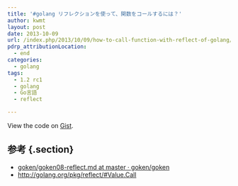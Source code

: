 ```yaml
---
title: '#golang リフレクションを使って、関数をコールするには？'
author: kwmt
layout: post
date: 2013-10-09
url: /index.php/2013/10/09/how-to-call-function-with-reflect-of-golang/
pdrp_attributionLocation:
  - end
categories:
  - golang
tags:
  - 1.2 rc1
  - golang
  - Go言語
  - reflect

---
```

<div class="oembed-gist">
  <noscript>
    View the code on <a href="https://gist.github.com/kwmt/6895428">Gist</a>.
  </noscript>
</div>

## 参考 {.section}

  * <a href="http://bit.ly/1fWdHYS" target="_blank" class="broken_link">goken/goken08-reflect.md at master · goken/goken</a>
  * <a href="http://golang.org/pkg/reflect/#Value.Call" target="_blank">http://golang.org/pkg/reflect/#Value.Call</a>
